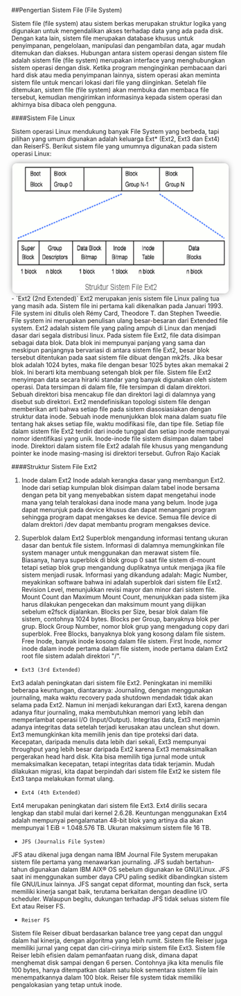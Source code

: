 ##Pengertian Sistem File (File System)

Sistem file (file system) atau sistem berkas merupakan struktur logika yang digunakan untuk mengendalikan akses terhadap data yang ada pada disk. Dengan kata lain, sistem file merupakan database khusus untuk penyimpanan, pengelolaan, manipulasi dan pengambilan data, agar mudah ditemukan dan diakses.
Hubungan antara sistem operasi dengan sistem file adalah sistem file (file system) merupakan interface yang menghubungkan sistem operasi dengan disk. Ketika program menginginkan pembacaan dari hard disk atau media penyimpanan lainnya, sistem operasi akan meminta sistem file untuk mencari lokasi dari file yang diinginkan. Setelah file ditemukan, sistem file (file system) akan membuka dan membaca file tersebut, kemudian mengirimkan informasinya kepada sistem operasi dan akhirnya bisa dibaca oleh pengguna.

####Sistem File Linux

Sistem operasi Linux mendukung banyak File System yang berbeda, tapi pilihan yang umum digunakan adalah keluarga Ext* (Ext2, Ext3 dan Ext4) dan ReiserFS. Berikut sistem file yang umumnya digunakan pada sistem operasi Linux:
<center><img src="img/systemfile1.png" width="500" height="300" style="border-radius: 10px; box-shadow: 0px 0px 15px -2px gray"></center>
- `Ext2 (2nd Extended)`
Ext2 merupakan jenis sistem file Linux paling tua yang masih ada. Sistem file ini pertama kali dikenalkan pada Januari 1993. File system ini ditulis oleh Rémy Card, Theodore T. dan Stephen Tweedie. File system ini merupakan penulisan ulang besar-besaran dari Extended file system. Ext2 adalah sistem file yang paling ampuh di Linux dan menjadi dasar dari segala distribusi linux.
Pada sistem file Ext2, file data disimpan sebagai data blok. Data blok ini mempunyai panjang yang sama dan meskipun panjangnya bervariasi di antara sistem file Ext2, besar blok tersebut ditentukan pada saat sistem file dibuat dengan mk2fs. Jika besar blok adalah 1024 bytes, maka file dengan besar 1025 bytes akan memakai 2 blok. Ini berarti kita membuang setengah blok per file.
Sistem file Ext2 menyimpan data secara hirarki standar yang banyak digunakan oleh sistem operasi. Data tersimpan di dalam file, file tersimpan di dalam direktori. Sebuah direktori bisa mencakup file dan direktori lagi di dalamnya yang disebut sub direktori.
Ext2 mendefinisikan topologi sistem file dengan memberikan arti bahwa setiap file pada sistem diasosiasiakan dengan struktur data inode. Sebuah inode menunjukkan blok mana dalam suatu file tentang hak akses setiap file, waktu modifikasi file, dan tipe file. Setiap file dalam sistem file Ext2 terdiri dari inode tunggal dan setiap inode mempunyai nomor identifikasi yang unik. Inode-inode file sistem disimpan dalam tabel inode. Direktori dalam sistem file Ext2 adalah file khusus yang mengandung pointer ke inode masing-masing isi direktori tersebut.
Gufron Rajo Kaciak


####Struktur Sistem File Ext2

1. Inode dalam Ext2
Inode adalah kerangka dasar yang membangun Ext2. Inode dari setiap kumpulan blok disimpan dalam tabel inode bersama dengan peta bit yang menyebabkan sistem dapat mengetahui inode mana yang telah teralokasi dana inode mana yang belum. Inode juga dapat menunjuk pada device khusus dan dapat menangani program sehingga program dapat mengakses ke device. Semua file device di dalam drektori /dev dapat membantu program mengakses device.

2. Superblok dalam Ext2
Superblok mengandung informasi tentang ukuran dasar dan bentuk file sistem. Informasi di dalamnya memungkinkan file system manager untuk menggunakan dan merawat sistem file. Biasanya, hanya superblok di blok group 0 saat file sistem di-mount tetapi setiap blok grup mengandung duplikatnya untuk menjaga jika file sistem menjadi rusak. Informasi yang dikandung adalah:
Magic Number, meyakinkan software bahwa ini adalah superblok dari sistem file Ext2.
Revision Level, menunjukkan revisi mayor dan minor dari sistem file.
Mount Count dan Maximum Mount Count, menunjukkan pada sistem jika harus dilakukan pengecekan dan maksimum mount yang diijikan sebelum e2fsck dijalankan.
Blocks per Size, besar blok dalam file sistem, contohnya 1024 bytes.
Blocks per Group, banyaknya blok per grup.
Block Group Number, nomor blok grup yang mengadung copy dari superblok.
Free Blocks, banyaknya blok yang kosong dalam file sistem.
Free Inode, banyak inode kosong dalam file sistem.
First Inode, nomor inode dalam inode pertama dalam file sistem, inode pertama dalam Ext2 root file sistem adalah direktori "/".

- `Ext3 (3rd Extended)`

Ext3 adalah peningkatan dari sistem file Ext2. Peningkatan ini memiliki beberapa keuntungan, diantaranya:
Journaling,
dengan menggunakan journaling, maka waktu recovery pada shutdown mendadak tidak akan selama pada Ext2. Namun ini menjadi kekurangan dari Ext3, karena dengan adanya fitur journaling, maka membutuhkan memori yang lebih dan memperlambat operasi I/O (Input/Output).
Integritas data,
Ext3 menjamin adanya integritas data setelah terjadi kerusakan atau unclean shut down. Ext3 memungkinkan kita memilih jenis dan tipe proteksi dari data.
Kecepatan,
daripada menulis data lebih dari sekali, Ext3 mempunyai throughput yang lebih besar daripada Ext2 karena Ext3 memaksimalkan pergerakan head hard disk. Kita bisa memilih tiga jurnal mode untuk memaksimalkan kecepatan, tetapi integritas data tidak terjamin.
Mudah dilakukan migrasi,
kita dapat berpindah dari sistem file Ext2 ke sistem file Ext3 tanpa melakukan format ulang.

- `Ext4 (4th Extended)`

Ext4 merupakan peningkatan dari sistem file Ext3. Ext4 dirilis secara lengkap dan stabil mulai dari kernel 2.6.28. Keuntungan menggunakan Ext4 adalah mempunyai pengalamatan 48-bit blok yang artinya dia akan mempunyai 1 EiB = 1.048.576 TB. Ukuran maksimum sistem file 16 TB.

- `JFS (Journalis File System)`

JFS atau dikenal juga dengan nama IBM Journal File System merupakan sistem file pertama yang menawarkan journaling. JFS sudah bertahun-tahun digunakan dalam IBM AIX® OS sebelum digunakan ke GNU/Linux. JFS saat ini menggunakan sumber daya CPU paling sedikit dibandingkan sistem file GNU/Linux lainnya. JFS sangat cepat diformat, mounting dan fsck, serta memiliki kinerja sangat baik, terutama berkaitan dengan deadline I/O scheduler. Walaupun begitu, dukungan terhadap JFS tidak seluas sistem file Ext atau Reiser FS.

- `Reiser FS`

Sistem file Reiser dibuat berdasarkan balance tree yang cepat dan unggul dalam hal kinerja, dengan algoritma yang lebih rumit. Sistem file Reiser juga memiliki jurnal yang cepat dan ciri-cirinya mirip sistem file Ext3. Sistem file Reiser lebih efisien dalam pemanfaatan ruang disk, dimana dapat menghemat disk sampai dengan 6 persen. Contohnya jika kita menulis file 100 bytes, hanya ditempatkan dalam satu blok sementara sistem file lain menempatkannya dalam 100 blok. Reiser file system tidak memiliki pengalokasian yang tetap untuk inode.